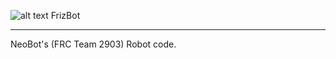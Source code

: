 ![alt text](http://neobots2903.org/Essentials/NeobotsLogo.png "NeoBot's Logo")
FrizBot
***
NeoBot's (FRC Team 2903) Robot code.
